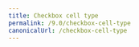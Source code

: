 ```yaml
---
title: Checkbox cell type
permalink: /9.0/checkbox-cell-type
canonicalUrl: /checkbox-cell-type
---
```

